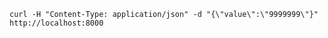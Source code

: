 [flower]: (http://localhost:5555/)

[fast_api]: (http://localhost:8000/)

`curl -H "Content-Type: application/json" -d "{\"value\":\"9999999\"}" http://localhost:8000`
